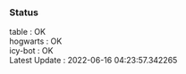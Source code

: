 ### Status


table : OK  
hogwarts : OK  
icy-bot : OK  
Latest Update : 2022-06-16 04:23:57.342265
